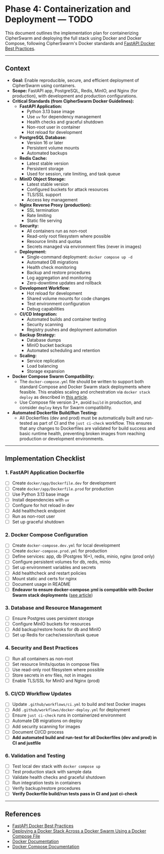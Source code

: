 # Phase 4: Containerization and Deployment — TODO

This document outlines the implementation plan for containerizing CipherSwarm and deploying the full stack using Docker and Docker Compose, following CipherSwarm's Docker standards and [FastAPI Docker Best Practices](https://fastapi.tiangolo.com/deployment/docker/).

---

## Context

-   **Goal:** Enable reproducible, secure, and efficient deployment of CipherSwarm using containers.
-   **Scope:** FastAPI app, PostgreSQL, Redis, MinIO, and Nginx (for production), with development and production configurations.
-   **Critical Standards (from CipherSwarm Docker Guidelines):**
    -   **FastAPI Application:**
        -   Python 3.13 base image
        -   Use `uv` for dependency management
        -   Health checks and graceful shutdown
        -   Non-root user in container
        -   Hot reload for development
    -   **PostgreSQL Database:**
        -   Version 16 or later
        -   Persistent volume mounts
        -   Automated backups
    -   **Redis Cache:**
        -   Latest stable version
        -   Persistent storage
        -   Used for session, rate limiting, and task queue
    -   **MinIO Object Storage:**
        -   Latest stable version
        -   Configured buckets for attack resources
        -   TLS/SSL support
        -   Access key management
    -   **Nginx Reverse Proxy (production):**
        -   SSL termination
        -   Rate limiting
        -   Static file serving
    -   **Security:**
        -   All containers run as non-root
        -   Read-only root filesystem where possible
        -   Resource limits and quotas
        -   Secrets managed via environment files (never in images)
    -   **Deployment:**
        -   Single-command deployment: `docker compose up -d`
        -   Automated DB migrations
        -   Health check monitoring
        -   Backup and restore procedures
        -   Log aggregation and monitoring
        -   Zero-downtime updates and rollback
    -   **Development Workflow:**
        -   Hot reload for development
        -   Shared volume mounts for code changes
        -   Test environment configuration
        -   Debug capabilities
    -   **CI/CD Integration:**
        -   Automated builds and container testing
        -   Security scanning
        -   Registry pushes and deployment automation
    -   **Backup Strategy:**
        -   Database dumps
        -   MinIO bucket backups
        -   Automated scheduling and retention
    -   **Scaling:**
        -   Service replication
        -   Load balancing
        -   Storage expansion
-   **Docker Compose Swarm Compatibility:**
    -   The `docker-compose.yml` file should be written to support both standard Compose and Docker Swarm stack deployments where feasible. This enables scaling and orchestration via `docker stack deploy` as described in [this article](https://towardsaws.com/deploying-a-docker-stack-across-a-docker-swarm-using-a-docker-compose-file-ddac4c0253da).
    -   Use Compose file version 3+, avoid `build` in production, and consider `deploy` keys for Swarm compatibility.
-   **Automated Dockerfile Build/Run Testing:**
    -   All Dockerfiles (dev and prod) must be automatically built and run-tested as part of CI and the `just ci-check` workflow. This ensures that any changes to Dockerfiles are validated for build success and basic runtime health, preventing broken images from reaching production or development environments.

---

## Implementation Checklist

### 1. FastAPI Application Dockerfile

-   [ ] Create `docker/app/Dockerfile.dev` for development
-   [ ] Create `docker/app/Dockerfile.prod` for production
-   [ ] Use Python 3.13 base image
-   [ ] Install dependencies with `uv`
-   [ ] Configure for hot reload in dev
-   [ ] Add healthcheck endpoint
-   [ ] Run as non-root user
-   [ ] Set up graceful shutdown

### 2. Docker Compose Configuration

-   [ ] Create `docker-compose.dev.yml` for local development
-   [ ] Create `docker-compose.prod.yml` for production
-   [ ] Define services: app, db (Postgres 16+), redis, minio, nginx (prod only)
-   [ ] Configure persistent volumes for db, redis, minio
-   [ ] Set up environment variables and secrets
-   [ ] Add healthcheck and restart policies
-   [ ] Mount static and certs for nginx
-   [ ] Document usage in README
-   [ ] **Endeavor to ensure docker-compose.yml is compatible with Docker Swarm stack deployments** ([see article](https://towardsaws.com/deploying-a-docker-stack-across-a-docker-swarm-using-a-docker-compose-file-ddac4c0253da))

### 3. Database and Resource Management

-   [ ] Ensure Postgres uses persistent storage
-   [ ] Configure MinIO buckets for resources
-   [ ] Add backup/restore hooks for db and MinIO
-   [ ] Set up Redis for cache/session/task queue

### 4. Security and Best Practices

-   [ ] Run all containers as non-root
-   [ ] Set resource limits/quotas in compose files
-   [ ] Use read-only root filesystem where possible
-   [ ] Store secrets in env files, not in images
-   [ ] Enable TLS/SSL for MinIO and Nginx (prod)

### 5. CI/CD Workflow Updates

-   [ ] Update `.github/workflows/ci.yml` to build and test Docker images
-   [ ] Add `.github/workflows/docker-deploy.yml` for deployment
-   [ ] Ensure `just ci-check` runs in containerized environment
-   [ ] Automate DB migrations on deploy
-   [ ] Add security scanning for images
-   [ ] Document CI/CD process
-   [ ] **Add automated build and run-test for all Dockerfiles (dev and prod) in CI and justfile**

### 6. Validation and Testing

-   [ ] Test local dev stack with `docker compose up`
-   [ ] Test production stack with sample data
-   [ ] Validate health checks and graceful shutdown
-   [ ] Run integration tests in containers
-   [ ] Verify backup/restore procedures
-   [ ] **Verify Dockerfile build/run tests pass in CI and just ci-check**

---

## References

-   [FastAPI Docker Best Practices](https://fastapi.tiangolo.com/deployment/docker/)
-   [Deploying a Docker Stack Across a Docker Swarm Using a Docker Compose File](https://towardsaws.com/deploying-a-docker-stack-across-a-docker-swarm-using-a-docker-compose-file-ddac4c0253da)
-   [Docker Documentation](https://docs.docker.com)
-   [Docker Compose Documentation](https://docs.docker.com/compose)
